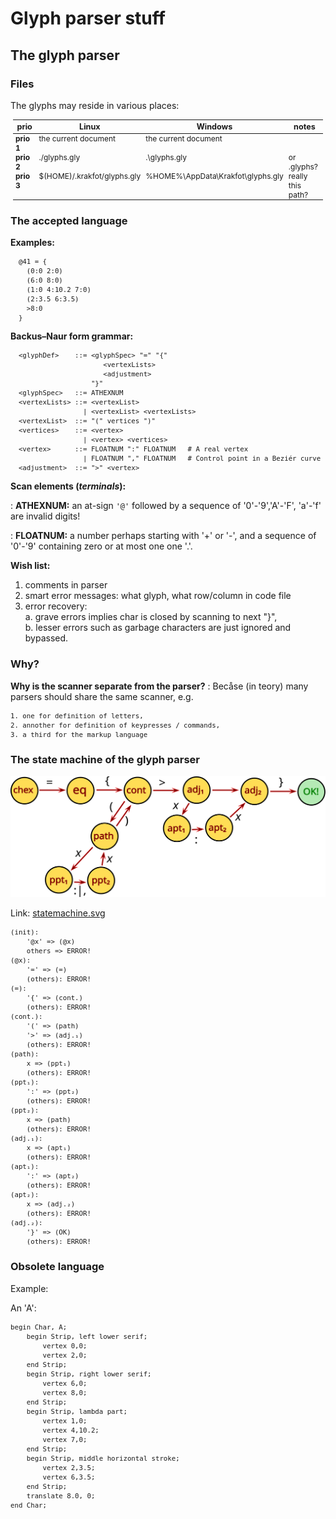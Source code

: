 # Glyph parser stuff

<style>
  pre { font-size: 90%; }
  table, tr, td { font-size: 95%; border-collapse: collapse; padding: 0 4px; vertical-align: top; }
</style>

## The glyph parser

### Files

The glyphs may reside in various places:

|prio      |Linux                      |Windows                          |notes            |
|----------|---------------------------|---------------------------------|-----------------|
|**prio 1**|the current document       |the current document             |                 |
|**prio 2**|./glyphs.gly               |.\glyphs.gly                     |or .glyphs?      |
|**prio 3**|$(HOME)/.krakfot/glyphs.gly|%HOME%\AppData\Krakfot\glyphs.gly|really this path?|

### The accepted language

**Examples:**

      @41 = {
        (0:0 2:0)
        (6:0 8:0)
        (1:0 4:10.2 7:0)
        (2:3.5 6:3.5)
        >8:0
      }

**Backus–Naur form grammar:**

      <glyphDef>    ::= <glyphSpec> "=" "{"
                           <vertexLists>
                           <adjustment>
                        "}"
      <glyphSpec>   ::= ATHEXNUM
      <vertexLists> ::= <vertexList>
                      | <vertexList> <vertexLists>
      <vertexList>  ::= "(" vertices ")"
      <vertices>    ::= <vertex>
                      | <vertex> <vertices>
      <vertex>      ::= FLOATNUM ":" FLOATNUM   # A real vertex
                      | FLOATNUM "," FLOATNUM   # Control point in a Beziér curve
      <adjustment>  ::= ">" <vertex>

**Scan elements **(*terminals*)**:**

: **ATHEXNUM:** an at-sign `'@'` followed by  a sequence of '0'-'9','A'-'F', 'a'-'f' are invalid digits!

: **FLOATNUM:** a number perhaps starting with '+' or '-', and a sequence of '0'-'9' containing zero or at most one one '.'.

**Wish list:**

1. comments in parser
2. smart error messages: what glyph, what row/column in code file
3. error recovery:
   <br>a. grave errors implies char is closed by scanning to next "}",
   <br>b. lesser errors such as garbage characters are just ignored and bypassed.

### Why?

**Why is the scanner separate from the parser?**
: Becåse (in teory) many parsers should share the same scanner, e.g.

    1. one for definition of letters,
    2. annother for definition of keypresses / commands,
    3. a third for the markup language

### The state machine of the glyph parser

<img width="800" src="statemachine.svg"/>

Link: [statemachine.svg](statemachine.svg)

    (init):
        '@x' => (@x)
        others => ERROR!
    (@x):
        '=' => (=)
        (others): ERROR!
    (=):
        '{' => (cont.)
        (others): ERROR!
    (cont.):
        '(' => (path)
        '>' => (adj.₁)
        (others): ERROR!
    (path):
        x => (ppt₁)
        (others): ERROR!
    (ppt₁):
        ':' => (ppt₂)
        (others): ERROR!
    (ppt₂):
        x => (path)
        (others): ERROR!
    (adj.₁):
        x => (apt₁)
        (others): ERROR!
    (apt₁):
        ':' => (apt₂)
        (others): ERROR!
    (apt₂):
        x => (adj.₂)
        (others): ERROR!
    (adj.₂):
        '}' => (OK)
        (others): ERROR!

### Obsolete language

Example:

An 'A':

    begin Char, A;
        begin Strip, left lower serif;
            vertex 0,0;
            vertex 2,0;
        end Strip;
        begin Strip, right lower serif;
            vertex 6,0;
            vertex 8,0;
        end Strip;
        begin Strip, lambda part;
            vertex 1,0;
            vertex 4,10.2;
            vertex 7,0;
        end Strip;
        begin Strip, middle horizontal stroke;
            vertex 2,3.5;
            vertex 6,3.5;
        end Strip;
        translate 8.0, 0;
    end Char;

